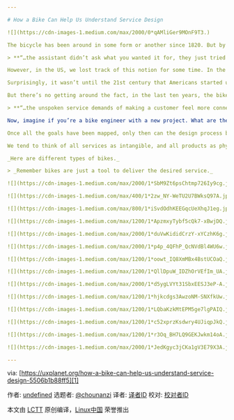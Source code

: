 ```yaml
---

# How a Bike Can Help Us Understand Service Design

![](https://cdn-images-1.medium.com/max/2000/0*qAMliGer9MOnF9T3.)

The bicycle has been around in some form or another since 1820. But by just how much the bike changed the world is often overlooked. In Europe before public transport in rural areas, the bike meant regular people could work and fall in love, outside of their own village for the first time. And it’s safe to say, the service the bike performed rather than how it looked, was the most important factor.

> **“…the assistant didn’t ask what you wanted it for, they just tried to sell you the most expensive racing bike they had.”**

However, in the US, we lost track of this notion for some time. In the 1920s, while the Europeans were using the personal bike instead of the horse, we were looking towards the Model T Ford. Over the years, bicycles gradually became a children’s toy, and by 1940 most bicycles were made for children. The re-birth of the adult bike only happened in the 1960s when BMXs followed children into adulthood, and when the bicycle became seen as a fitness device. This meant, by 1990, racing bikes dominated the market. When you went into a store to buy a bike, the assistant didn’t ask what you wanted it for, they just tried to sell you the most expensive racing bike they had.

Surprisingly, it wasn’t until the 21st century that Americans started using bikes for a range of purposes — transport, commuting, fitness and sports. However, the development of these use cases is often seen as a ‘chicken and the egg’ event. The racing style bike was still omnipresent and cyclists simply used what they had. Alternatively, they bought a bike based on looks, such as a mountain bike with fat tires, and rode through the city. And it’s this disconnect between the use case, the user and the bike which makes the bike a great example of how a service comes to look like a product.

But there’s no getting around the fact, in the last ten years, the bike as a service provider has expanded its range of offers. Transport is no longer its only or primary function. People buy less efficient foldable bikes to reduce the walk from the subway to their office, they buy bamboo bikes to support indigenous tribes on the other side of the world and they buy recumbent bikes to support a better ergonomic position or get more speed. All these elements of bike technology are important to different user groups.

> **“…the unspoken service demands of making a customer feel more connected to their community, or motivating them to train more often.”**

Now, imagine if you’re a bike engineer with a new project. What are the questions to be asked? They are: What are the specifications? What are the performance expectations? Etc. But they should also ask how they can address the unspoken service demands of making a customer feel more connected to their community, or motivating them to train more often.

Once all the goals have been mapped, only then can the design process begin. You then go about designing a holistic solution comprising of a hundred parts to deliver these features and benefits. Prototypes need to be built up and test riders need to come back and tell you what’s good and what’s bad. You need to conceptualize the bike in the hands of the user to see if it fulfills the soft goals. When something doesn’t work, you redesign, you strip parts away and replace them with others, which means other elements need to be changed too — just as you do when designing a service.

We tend to think of all services as intangible, and all products as physical items. But many products are simply the vehicles used to deliver satisfaction. As Theodore Levitt famously said, “People don’t want to buy a quarter-inch drill, they want a quarter-inch hole.” Every product we design needs to fulfill its implied service promise.

_Here are different types of bikes._

> _Remember bikes are just a tool to deliver the desired service._

![](https://cdn-images-1.medium.com/max/2000/1*SbM9Zt6psChtmp726Iy9cg.jpeg)

![](https://cdn-images-1.medium.com/max/400/1*2zw_NY-WeTU2U7BWksQ97A.jpeg)

![](https://cdn-images-1.medium.com/max/800/1*iSvdOdhKEEGqcUeXhqJ1eg.jpeg)

![](https://cdn-images-1.medium.com/max/1200/1*ApzmxyTybf5cQk7-xBwjDQ.jpeg)

![](https://cdn-images-1.medium.com/max/2000/1*duVwKididCrzY-xYCzhK6g.jpeg)

![](https://cdn-images-1.medium.com/max/2000/1*p4p_4QFhP_QcNVdBl4WU6w.jpeg)

![](https://cdn-images-1.medium.com/max/1200/1*oowt_IQ8XmMBx4BstUCOaQ.jpeg)

![](https://cdn-images-1.medium.com/max/1200/1*QllDpuW_IDZhOrVEfIm_UA.jpeg)

![](https://cdn-images-1.medium.com/max/2000/1*d5ygLVYt31SbxEESJ3eP-A.jpeg)

![](https://cdn-images-1.medium.com/max/1200/1*hjkcdgs3AwzoNM-SNXfkUw.jpeg)

![](https://cdn-images-1.medium.com/max/1200/1*LQbaKzkMtEPM5ge7lgPAIQ.jpeg)

![](https://cdn-images-1.medium.com/max/1200/1*c52xprzKsdwry4UJiqpJkQ.jpeg)

![](https://cdn-images-1.medium.com/max/1200/1*r3Oq_BH7LQ9GEKJwkm14oA.jpeg)

![](https://cdn-images-1.medium.com/max/2000/1*JedKgyc3jCKa1gV3E79X3A.jpeg)

---
```


via: [https://uxplanet.org/how-a-bike-can-help-us-understand-service-design-5506b1b88ff5][1]

作者: [undefined][2] 选题者: [@chounanzi][3] 译者: [译者ID][4] 校对: [校对者ID][5]

本文由 [LCTT][6] 原创编译，[Linux中国][7] 荣誉推出

[1]: https://uxplanet.org/how-a-bike-can-help-us-understand-service-design-5506b1b88ff5
[2]: undefined
[3]: https://github.com/chounanzi
[4]: https://github.com/译者ID
[5]: https://github.com/校对者ID
[6]: https://github.com/LCTT/TranslateProject
[7]: https://linux.cn/
